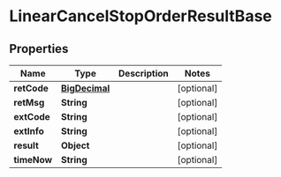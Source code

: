
# LinearCancelStopOrderResultBase

## Properties
Name | Type | Description | Notes
------------ | ------------- | ------------- | -------------
**retCode** | [**BigDecimal**](BigDecimal.md) |  |  [optional]
**retMsg** | **String** |  |  [optional]
**extCode** | **String** |  |  [optional]
**extInfo** | **String** |  |  [optional]
**result** | **Object** |  |  [optional]
**timeNow** | **String** |  |  [optional]



